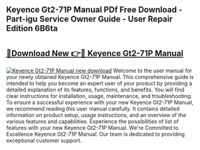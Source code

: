## Keyence Gt2-71P Manual PDf Free Download - Part-igu Service Owner Guide - User Repair Edition 6B6ta

# <h2><a href="http://bc24747.oget.top/?id=Keyence+Gt2-71P+Manual">🔗Download New 👉🔴 Keyence Gt2-71P Manual</a></h2>

[![Keyence Gt2-71P Manual new download](https://i.imgur.com/5g1atiW.png)](http://bc24747.oget.top/?id=Keyence+Gt2-71P+Manual)
Welcome to the user manual for your newly obtained Keyence Gt2-71P Manual. This comprehensive guide is intended to help you become an expert user of your product by providing a detailed explanation of its features, functions, and benefits. You will find clear instructions for installation, usage, maintenance, and troubleshooting. To ensure a successful experience with your new Keyence Gt2-71P Manual, we recommend reading this user manual carefully. It contains detailed information on product setup, usage instructions, and an overview of the various features and capabilities. Experience the possibilities of list of features with your new Keyence Gt2-71P Manual. We're Committed to Excellence Keyence Gt2-71P Manual. Our team is dedicated to providing exceptional customer support.

